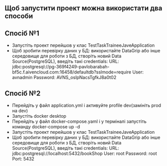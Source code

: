 ## Щоб запустити проект можна використати два способи ##

## Спосіб №1 ##

- Запустіть проект перейшов у клас TestTaskTraineeJaveApplication
- Щоб зробити перевірку даних у БД: використайте DataGrip або інше середовище для роботи з БД,
                                    створіть новий Data Source(PostgreSQL),
                                    введіть такі credentials: URL: jdbc:postgresql://pg-369f4249-pavlobarabah-bf5c.f.aivencloud.com:16458/defaultdb?sslmode=require
                                                              User: avnadmin
                                                              Password: AVNS_osIpNacsTgfkJ8a0t02


## Спосіб №2 ##

- Перейдіть у файл application.yml і активуйте profile dev(замініть prod на dev)
- Запустіть docker desktop
- Перейдіть у файл docker-compose.yaml і у терміналі запустіть команду docker-compose up -d
- Запустіть проект перейшов у клас TestTaskTraineeJaveApplication
- Щоб зробити перевірку даних у БД: використайте DataGrip або інше середовище для роботи з БД,
                                    створіть новий Data Source(PostgreSQL),
                                    введіть такі credentials: URL: jdbc:postgresql://localhost:5432/bookShop
                                                              User: root
                                                              Password: root
                                                              Port: 5432
